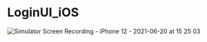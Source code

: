 # LoginUI_iOS


![Simulator Screen Recording - iPhone 12 - 2021-06-20 at 15 25 03](https://user-images.githubusercontent.com/46234386/122664512-e29ecb80-d1dc-11eb-904a-88aaecf6aedf.gif)
